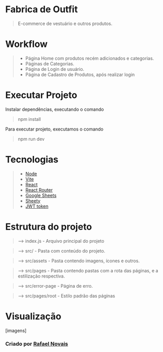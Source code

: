 # Fabrica de Outfit
>E-commerce de vestuário e outros produtos.

# Workflow
>- Página Home com produtos recém adicionados e categorias.
>- Páginas de Categorias.
>- Página de Login de usuário.
>- Página de Cadastro de Produtos, após realizar login

# Executar Projeto
Instalar dependências, executando o comando
  >npm install

Para executar projeto, executamos o comando
  >npm run dev

# Tecnologias
>- [Node](https://nodejs.org/en)
>- [Vite](https://vitejs.dev/)
>- [React](https://react.dev/)
>- [React Router](https://reactrouter.com/en/main)
>- [Google Sheets](https://www.google.com/sheets/about/)
>- [Sheety](https://sheety.co/)
>- [JWT token](https://jwt.io/)

# Estrutura do projeto
>--> index.js - Arquivo principal do projeto

>--> src/ - Pasta com conteúdo do projeto.

>--> src/assets - Pasta contendo imagens, ícones e outros.

>--> src/pages - Pasta contendo pastas com a rota das páginas, e a estilização respectiva.

>--> src/error-page - Página de erro.

>--> src/pages/root - Estilo padrão das páginas

# Visualização 
[imagens]

### Criado por [Rafael Novais](github.com/ON0V41S)